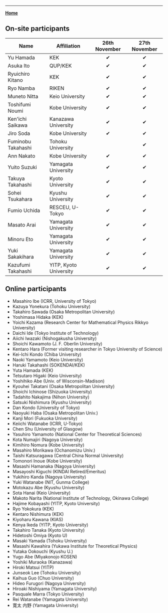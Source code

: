 ---

[**Home**](index)

## On-site participants

| Name |  Affiliation | 26th November | 27th November |
| ---- | ---- | :----: | :----: |
| Yu Hamada | KEK | ✔ | ✔ |
| Asuka Ito | QUP/KEK | ✔ | ✔ |
| Ryuichiro Kitano | KEK | ✔ | ✔ |
| Ryo Namba | RIKEN | ✔ | ✔ |
| Muneto Nitta | Keio University | ✔ | ✔ |
| Toshifumi Noumi | Kobe University | ✔ | ✔ |
| Ken'ichi Saikawa | Kanazawa University | ✔ | ✔ |
| Jiro Soda | Kobe University | ✔ | ✔ |
| Fuminobu Takahashi | Tohoku University |  | ✔ |
| Ann Nakato | Kobe University | ✔ | ✔ |
| Yuito Suzuki | Yamagata University | ✔ | ✔ |
| Takuya Takahashi | Kyoto University | ✔ | ✔ |
| Sohei Tsukahara | Kyushu University | ✔ | ✔ |
| Fumio Uchida | RESCEU, U-Tokyo | ✔ | ✔ |
| Masato Arai | Yamagata University | ✔ | ✔ |
| Minoru Eto | Yamagata University | ✔ | ✔ |
| Yuki Sakakihara | Yamagata University | ✔ | ✔ |
| Kazufumi Takahashi | YITP, Kyoto University | ✔ | ✔ |

## Online participants

- Masahiro Ibe (ICRR, University of Tokyo)
- Kazuya Yonekura (Tohoku University)
- Takahiro Sawada (Osaka Metropolitan University)
- Yoshimasa Hidaka (KEK)
- Yoichi Kazama (Research Center for Mathematical Physics Rikkyo University)
- Daichi Ide (Tokyo Institute of Technology)
- Aiichi Iwazaki (Nishogakusha University)
- Shoichi Kawamoto (J. F. Oberlin University)
- Kentaro Hara (Former visiting researcher in Tokyo University of Science)
- Kei-Ichi Kondo (Chiba University)
- Naoki Yamamoto (Keio University)
- Haruki Takahashi (SOKENDAI/KEK)
- Yuta Hamada (KEK)
- Tetsutaro Higaki (Keio University)
- Yoshihiko Abe (Univ. of Wisconsin-Madison)
- Kyouhei Takatani (Osaka Metropolitan University)
- Shoichi Ichinose (Shizuoka University)
- Tadahito Nakajima (Nihon University)
- Satsuki Nishimura (Kyushu University)
- Dan Kondo (University of Tokyo)
- Naoyuki Haba (Osaka Metropolitan Univ.)
- Kanji Mori (Fukuoka University)
- Keiichi Watanabe (ICRR, U-Tokyo)
- Chen Shu (University of Glasgow)
- Yasuhiro Yamamoto (National Center for Theoretical Sciences)
- Kota Numajiri (Nagoya University)
- Kimihiro Nomura (Kobe University)
- Masahiro Morikawa (Ochanomizu Univ.)
- Taishi Katsuragawa (Central China Normal University)
- Tomonori Inoue (Kobe University)
- Masashi Hamanaka (Nagoya University)
- Masayoshi Kiguchi (KINDAI Retired/Emeritus)
- Yukihiro Kanda (Nagoya University)
- Yuki Watanabe (NIT, Gunma College)
- Motokazu Abe (Kyushu University)
- Sota Hanai (Keio University)
- Makoto Narita (National Institute of Technology, Okinawa College)
- Hajime Kobayashi (YITP, Kyoto University)
- Ryo Yokokura (KEK)
- Kentaro Nishimura (KEK)
- Kiyoharu Kawana (KIAS)
- Kenya Ikeda (YITP, Kyoto University)
- Takahiro Tanaka (Kyoto University)
- Hidetoshi Omiya (Kyoto U)
- Masaki Yamada (Tohoku University)
- Masashi Kawahira (Yukawa Institute for Theoretical Physics)
- Yutaka Ookouchi (Kyushu U.)
- Yugo Abe (Miyakonojo KOSEN)
- Yoshiki Muraoka (Kanazawa)
- Hiroki Matsui (YITP)
- Junseok Lee (Tohoku University)
- Kaihua Guo (Chuo University)
- Hideo Furugori (Nagoya University)
- Hiroaki Nishiyama (Yamagata University)
- Pasquale Marra (Tokyo University)
- Rei Watanabe (Yamagata University)
- 寛太 内野 (Yamagata University)

